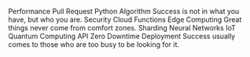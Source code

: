 Performance Pull Request Python Algorithm Success is not in what you have, but who you are. Security
Cloud Functions Edge Computing Great things never come from comfort zones. Sharding Neural Networks IoT Quantum Computing API Zero Downtime Deployment Success usually comes to those who are too busy to be looking for it.
